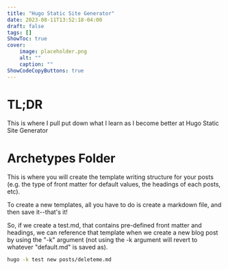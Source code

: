 ```yaml
---
title: "Hugo Static Site Generator"
date: 2023-08-11T13:52:18-04:00
draft: false
tags: []
ShowToc: true
cover:
    image: placeholder.png
    alt: ""
    caption: ""
ShowCodeCopyButtons: true
---
```


# TL;DR

This is where I pull put down what I learn as I become better at Hugo Static Site Generator

# Archetypes Folder

This is where you will create the template writing structure for your posts (e.g. the type of front matter for default values, the headings of each posts, etc).

To create a new templates, all you have to do is create a markdown file, and then save it--that's it!

So, if we create a test.md, that contains pre-defined front matter and headings, we can reference that template when we create a new blog post by using the "-k" argument (not using the -k argument will revert to whatever "default.md" is saved as).

```sh
hugo -k test new posts/deleteme.md
```

